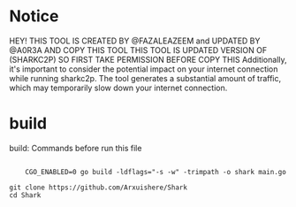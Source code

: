 # Notice

HEY! THIS TOOL IS CREATED BY @FAZALEAZEEM and UPDATED BY @A0R3A AND COPY THIS TOOL THIS TOOL IS UPDATED VERSION OF (SHARKC2P) SO FIRST TAKE PERMISSION BEFORE COPY THIS Additionally, it's important to consider the potential impact on your internet connection while running sharkc2p. The tool generates a substantial amount of traffic, which may temporarily slow down your internet connection.


# build

build:
Commands before run this file

```

	CGO_ENABLED=0 go build -ldflags="-s -w" -trimpath -o shark main.go

```

```
git clone https://github.com/Arxuishere/Shark
cd Shark
```

